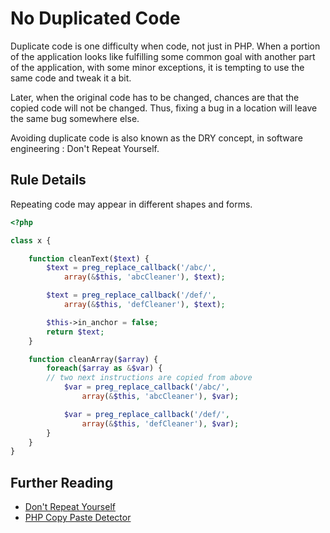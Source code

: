 <!-- Good Practices -->
# No Duplicated Code

Duplicate code is one difficulty when code, not just in PHP. When a portion of the application looks like fulfilling some common goal with another part of the application, with some minor exceptions, it is tempting to use the same code and tweak it a bit. 

Later, when the original code has to be changed, chances are that the copied code will not be changed. Thus, fixing a bug in a location will leave the same bug somewhere else. 

Avoiding duplicate code is also known as the DRY concept, in software engineering : Don't Repeat Yourself. 

## Rule Details

Repeating code may appear in different shapes and forms. 

```php
<?php

class x {

	function cleanText($text) {
		$text = preg_replace_callback('/abc/', 
			array(&$this, 'abcCleaner'), $text);

		$text = preg_replace_callback('/def/', 
			array(&$this, 'defCleaner'), $text);

		$this->in_anchor = false;
		return $text;
	}

	function cleanArray($array) {
		foreach($array as &$var) {
		// two next instructions are copied from above
			$var = preg_replace_callback('/abc/', 
				array(&$this, 'abcCleaner'), $var);

			$var = preg_replace_callback('/def/', 
				array(&$this, 'defCleaner'), $var);
		}
	}
}

```


## Further Reading
* [Don't Repeat Yourself](http://en.wikipedia.org/wiki/Don't_repeat_yourself)
* [PHP Copy Paste Detector](https://github.com/sebastianbergmann/phpcpd)
